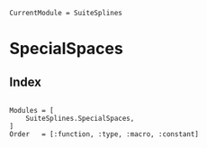 ```@meta
CurrentModule = SuiteSplines
```
# SpecialSpaces


## Index
```@index
```

```@autodocs
Modules = [
    SuiteSplines.SpecialSpaces,
]
Order   = [:function, :type, :macro, :constant]
```